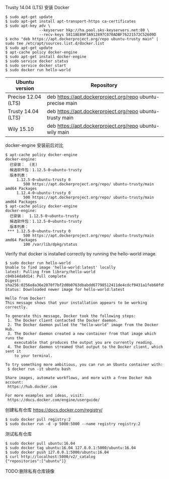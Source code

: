 
Trusty 14.04 (LTS) 安装 Docker
```
$ sudo apt-get update
$ sudo apt-get install apt-transport-https ca-certificates
$ sudo apt-key adv \
               --keyserver hkp://ha.pool.sks-keyservers.net:80 \
               --recv-keys 58118E89F3A912897C070ADBF76221572C52609D
$ echo "deb https://apt.dockerproject.org/repo ubuntu-trusty main" | sudo tee /etc/apt/sources.list.d/docker.list
$ sudo apt-get update
$ apt-cache policy docker-engine
$ sudo apt-get install docker-engine
$ sudo service docker status
$ sudo service docker start
$ sudo docker run hello-world
```


Ubuntu version | Repository
--- | ---
Precise 12.04 (LTS) | deb https://apt.dockerproject.org/repo ubuntu-precise main
Trusty 14.04 (LTS) | deb https://apt.dockerproject.org/repo ubuntu-trusty main
Wily 15.10 | deb https://apt.dockerproject.org/repo ubuntu-wily main


docker-engine 安装前后对比
```
$ apt-cache policy docker-engine
docker-engine:
  已安装：  (无)
  候选软件包：1.12.5-0~ubuntu-trusty
  版本列表：
     1.12.5-0~ubuntu-trusty 0
        500 https://apt.dockerproject.org/repo/ ubuntu-trusty/main amd64 Packages
     1.12.4-0~ubuntu-trusty 0
        500 https://apt.dockerproject.org/repo/ ubuntu-trusty/main amd64 Packages
$ apt-cache policy docker-engine
docker-engine:
  已安装：  1.12.5-0~ubuntu-trusty
  候选软件包：1.12.5-0~ubuntu-trusty
  版本列表：
 *** 1.12.5-0~ubuntu-trusty 0
        500 https://apt.dockerproject.org/repo/ ubuntu-trusty/main amd64 Packages
        100 /var/lib/dpkg/status
```

Verify that docker is installed correctly by running the hello-world image.
```
$ sudo docker run hello-world
Unable to find image 'hello-world:latest' locally
latest: Pulling from library/hello-world
c04b14da8d14: Pull complete 
Digest: sha256:0256e8a36e2070f7bf2d0b0763dbabdd67798512411de4cdcf9431a1feb60fd9
Status: Downloaded newer image for hello-world:latest

Hello from Docker!
This message shows that your installation appears to be working correctly.

To generate this message, Docker took the following steps:
 1. The Docker client contacted the Docker daemon.
 2. The Docker daemon pulled the "hello-world" image from the Docker Hub.
 3. The Docker daemon created a new container from that image which runs the
    executable that produces the output you are currently reading.
 4. The Docker daemon streamed that output to the Docker client, which sent it
    to your terminal.

To try something more ambitious, you can run an Ubuntu container with:
 $ docker run -it ubuntu bash

Share images, automate workflows, and more with a free Docker Hub account:
 https://hub.docker.com

For more examples and ideas, visit:
 https://docs.docker.com/engine/userguide/
```


创建私有仓库
https://docs.docker.com/registry/
```
$ sudo docker pull registry:2
$ sudo docker run -d -p 5000:5000 --name registry registry:2
```

测试私有仓库
```
$ sudo docker pull ubuntu:16.04
$ sudo docker tag ubuntu:16.04 127.0.0.1:5000/ubuntu:16.04
$ sudo docker push 127.0.0.1:5000/ubuntu:16.04
$ curl http://localhost:5000/v2/_catalog
{"repositories":["ubuntu"]}
```

TODO:删除私有仓库镜像
